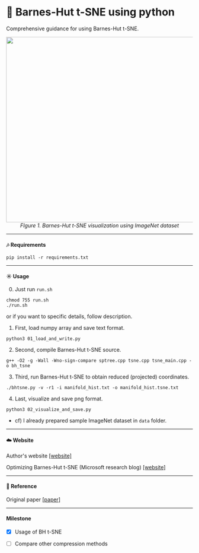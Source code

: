 # :sunrise_over_mountains: Barnes-Hut t-SNE using python
Comprehensive guidance for using Barnes-Hut t-SNE.

<p align="center">
  <img width="1000" height="500" src="/pic/bhtsne_resized.png" alt>
  <em>FIgure 1. Barnes-Hut t-SNE visualization using ImageNet dataset</em>
</p>


----
#### :notes: Requirements
```shell
pip install -r requirements.txt
```


----
#### :sunny: Usage

0. Just run `run.sh`
```shell
chmod 755 run.sh
./run.sh
```

or if you want to specific details, follow description.

1. First, load numpy array and save text format.
```shell
python3 01_load_and_write.py
```

2. Second, compile Barnes-Hut t-SNE source.
```shell
g++ -O2 -g -Wall -Wno-sign-compare sptree.cpp tsne.cpp tsne_main.cpp -o bh_tsne
```

3. Third, run Barnes-Hut t-SNE to obtain reduced (projected) coordinates.
```shell
./bhtsne.py -v -r1 -i manifold_hist.txt -o manifold_hist.tsne.txt
```

4. Last, visualize and save png format.
```shell
python3 02_visualize_and_save.py
```

* cf) I already prepared sample ImageNet dataset in `data` folder.


----
#### :cloud: Website
Author's website [[website]](https://lvdmaaten.github.io/tsne/)

Optimizing Barnes-Hut t-SNE (Microsoft research blog) [[website]](https://www.microsoft.com/en-us/research/blog/optimizing-barnes-hut-t-sne/)


----
#### :palm_tree: Reference

Original paper [[paper]](http://lvdmaaten.github.io/publications/papers/JMLR_2014.pdf)

----
#### Milestone

- [x] Usage of BH t-SNE
- [ ] Compare other compression methods

